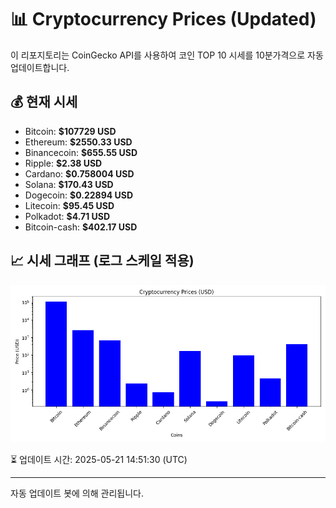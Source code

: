 
# 📊 Cryptocurrency Prices (Updated)

이 리포지토리는 CoinGecko API를 사용하여 코인 TOP 10 시세를 10분가격으로 자동 업데이트합니다.

## 💰 현재 시세
- Bitcoin: **$107729 USD**
- Ethereum: **$2550.33 USD**
- Binancecoin: **$655.55 USD**
- Ripple: **$2.38 USD**
- Cardano: **$0.758004 USD**
- Solana: **$170.43 USD**
- Dogecoin: **$0.22894 USD**
- Litecoin: **$95.45 USD**
- Polkadot: **$4.71 USD**
- Bitcoin-cash: **$402.17 USD**

## 📈 시세 그래프 (로그 스케일 적용)
![Crypto Prices](crypto_prices.png)

⏳ 업데이트 시간: 2025-05-21 14:51:30 (UTC)

---
자동 업데이트 봇에 의해 관리됩니다.
